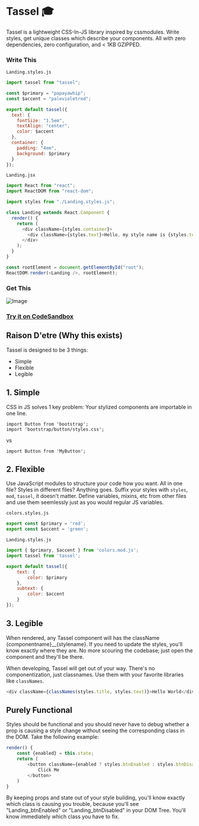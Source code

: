 # Tassel 🎓

Tassel is a lightweight CSS-In-JS library inspired by cssmodules. Write styles, get unique classes which describe your components. All with zero dependencies, zero configuration, and < 1KB GZIPPED.

### Write This

`Landing.styles.js`
```javascript
import tassel from "tassel";

const $primary = "papayawhip";
const $accent = "palevioletred";

export default tassel({
  text: {
    fontSize: "1.5em",
    textAlign: "center",
    color: $accent
  },
  container: {
    padding: "4em",
    background: $primary
  }
});
```

`Landing.jsx`

```javascript
import React from "react";
import ReactDOM from "react-dom";

import styles from "./Landing.styles.js";

class Landing extends React.Component {
  render() {
    return (
      <div className={styles.container}>
        <div className={styles.text}>Hello, my style name is {styles.text}</div>
      </div>
    );
  }
}

const rootElement = document.getElementById("root");
ReactDOM.render(<Landing />, rootElement);
```
### Get This
![Image](https://i.imgur.com/O52Xcuq.png)

### [Try it on CodeSandbox](https://codesandbox.io/s/547jpwokpk)


## Raison D'etre (Why this exists)

Tassel is designed to be 3 things: 
- Simple
- Flexible
- Legible

## 1. Simple

CSS in JS solves 1 key problem: Your stylized components are importable in one line. 

```
import Button from 'bootstrap';
import 'bootstrap/button/styles.css';
```
vs
```
import Button from 'MyButton';
```

## 2. Flexible

Use JavaScript modules to structure your code how you want. All in one file? Styles in different files? Anything goes. Suffix your styles with `styles`, `mod`, `tassel`, it doesn't matter. Define variables, mixins, etc from other files and use them seemlessly just as you would regular JS variables.


`colors.styles.js`
```javascript
export const $primary = 'red';
export const $accent = 'green';
```

`Landing.styles.js`
```javascript
import { $primary, $accent } from 'colors.mod.js';
import tassel from 'tassel';

export default tassel({
    text: {
        color: $primary
    },
    subtext: {
        color: $accent
    }
});
```




## 3. Legible

When rendered, any Tassel component will has the className {componentname}__{stylename}. If you need to update the styles, you'll know exactly where they are. No more scouring the codebase; just open the component and they'll be there.

When developing, Tassel will get out of your way. There's no componentization, just classnames. Use them with your favorite libraries like `classNames`.

```javascript
<div className={classNames(styles.title, styles.text)}>Hello World</div>
```

## Purely Functional

Styles should be functional and you should never have to debug whether a prop is causing a style change without seeing the corresponding class in the DOM. Take the following example: 
```javascript
render() {
    const {enabled} = this.state;
    return (
        <button className={enabled ? styles.btnEnabled : styles.btnDisabled}
            Click Me
        </button>
    )
}
```

By keeping props and state out of your style building, you'll know exactly which class is causing you trouble, because you'll see "Landing_btnEnabled" or "Landing_btnDisabled" in your DOM Tree. You'll know immediately which class you have to fix.
